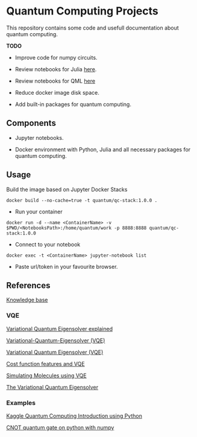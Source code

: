 # Quantum Computing Projects

This repository contains some code and usefull documentation about quantum computing.

**TODO**

- Improve code for numpy circuits.

- Review notebooks for Julia [here](./quantum_cryptography/1_ToReview.ipynb).

- Review notebooks for QML [here](./quantum_machine_learning)

- Reduce docker image disk space.

- Add built-in packages for quantum computing.

## Components

- Jupyter notebooks.

- Docker environment with Python, Julia and all necessary packages for quantum computing.

## Usage

Build the image based on Jupyter Docker Stacks

`docker build --no-cache=true -t quantum/qc-stack:1.0.0 .`

- Run your container

`docker run -d --name <ContainerName> -v $PWD/<NotebooksPath>:/home/quantum/work -p 8888:8888 quantum/qc-stack:1.0.0`

- Connect to your notebook

`docker exec -t <ContainerName> jupyter-notebook list`

- Paste url/token in your favourite browser.

## References

[Knowledge base](https://www.quantum-inspire.com/kbase/introduction-to-quantum-computing/)

### VQE

[Variational Quantum Eigensolver explained](https://www.mustythoughts.com/variational-quantum-eigensolver-explained)

[Variational-Quantum-Eigensolver (VQE)](https://grove-docs.readthedocs.io/en/latest/vqe.html)

[Variational Quantum Eigensolver (VQE)](https://quantaggle.com/algorithms/algorithm/)

[Cost function features and VQE](https://docs.entropicalabs.io/qaoa/notebooks/4_costfunctionsandvqe)

[Simulating Molecules using VQE](https://qiskit.org/textbook/ch-applications/vqe-molecules.html)

[The Variational Quantum Eigensolver](https://medium.com/qiskit/the-variational-quantum-eigensolver-43f7718c2747)

### Examples

[Kaggle Quantum Computing Introduction using Python](https://www.kaggle.com/ashishpatel26/quantum-computing-introduction-using-python)

[CNOT quantum gate on python with numpy](https://stackoverflow.com/questions/61860538/cnot-quantum-gate-on-python-with-numpy)
